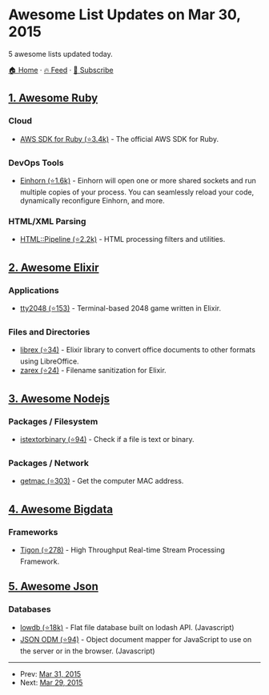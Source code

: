 # Awesome List Updates on Mar 30, 2015

5 awesome lists updated today.

[🏠 Home](/README.md) · [🔥 Feed](https://test.trackawesomelist.com/feed.xml) · [📮 Subscribe](https://trackawesomelist.us17.list-manage.com/subscribe?u=d2f0117aa829c83a63ec63c2f&id=36a103854c)



## [1. Awesome Ruby](/content/markets/awesome-ruby/README.md)

### Cloud

*   [AWS SDK for Ruby (⭐3.4k)](https://github.com/aws/aws-sdk-ruby) - The official AWS SDK for Ruby.

### DevOps Tools

*   [Einhorn (⭐1.6k)](https://github.com/stripe/einhorn) - Einhorn will open one or more shared sockets and run multiple copies of your process. You can seamlessly reload your code, dynamically reconfigure Einhorn, and more.

### HTML/XML Parsing

*   [HTML::Pipeline (⭐2.2k)](https://github.com/jch/html-pipeline) - HTML processing filters and utilities.

## [2. Awesome Elixir](/content/h4cc/awesome-elixir/README.md)

### Applications

*   [tty2048 (⭐153)](https://github.com/lexmag/tty2048) - Terminal-based 2048 game written in Elixir.

### Files and Directories

*   [librex (⭐34)](https://github.com/ricn/librex) - Elixir library to convert office documents to other formats using LibreOffice.
*   [zarex (⭐24)](https://github.com/ricn/zarex) - Filename sanitization for Elixir.

## [3. Awesome Nodejs](/content/sindresorhus/awesome-nodejs/README.md)

### Packages / Filesystem

*   [istextorbinary (⭐94)](https://github.com/bevry/istextorbinary) - Check if a file is text or binary.

### Packages / Network

*   [getmac (⭐303)](https://github.com/bevry/getmac) - Get the computer MAC address.

## [4. Awesome Bigdata](/content/newTendermint/awesome-bigdata/README.md)

### Frameworks

*   [Tigon (⭐278)](https://github.com/caskdata/tigon) - High Throughput Real-time Stream Processing Framework.

## [5. Awesome Json](/content/burningtree/awesome-json/README.md)

### Databases

*   [lowdb (⭐18k)](https://github.com/typicode/lowdb) - Flat file database built on lodash API. (Javascript)
*   [JSON ODM (⭐94)](https://github.com/konsultaner/jsonOdm) - Object document mapper for JavaScript to use on the server or in the browser. (Javascript)

---

- Prev: [Mar 31, 2015](/content/2015/03/31/README.md)
- Next: [Mar 29, 2015](/content/2015/03/29/README.md)